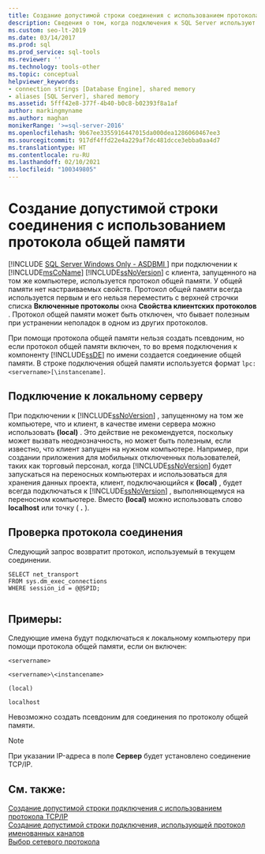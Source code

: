 ```yaml
---
title: Создание допустимой строки соединения с использованием протокола общей памяти
description: Сведения о том, когда подключения к SQL Server используют протокол общей памяти и как создать допустимую строку подключения для этого протокола.
ms.custom: seo-lt-2019
ms.date: 03/14/2017
ms.prod: sql
ms.prod_service: sql-tools
ms.reviewer: ''
ms.technology: tools-other
ms.topic: conceptual
helpviewer_keywords:
- connection strings [Database Engine], shared memory
- aliases [SQL Server], shared memory
ms.assetid: 5fff42e8-377f-4b40-b0c8-b02393f8a1af
author: markingmyname
ms.author: maghan
monikerRange: '>=sql-server-2016'
ms.openlocfilehash: 9b67ee3355916447015da000dea1286060467ee3
ms.sourcegitcommit: 917df4ffd22e4a229af7dc481dcce3ebba0aa4d7
ms.translationtype: HT
ms.contentlocale: ru-RU
ms.lasthandoff: 02/10/2021
ms.locfileid: "100349805"
---
```

# <a name="creating-a-valid-connection-string-using-shared-memory-protocol"></a>Создание допустимой строки соединения с использованием протокола общей памяти
[!INCLUDE [SQL Server Windows Only - ASDBMI ](../../includes/applies-to-version/sql-windows-only-asdbmi.md)]
  при подключении к [!INCLUDE[msCoName](../../includes/msconame-md.md)] [!INCLUDE[ssNoVersion](../../includes/ssnoversion-md.md)] с клиента, запущенного на том же компьютере, используется протокол общей памяти. У общей памяти нет настраиваемых свойств. Протокол общей памяти всегда используется первым и его нельзя переместить с верхней строчки списка **Включенные протоколы** окна **Свойства клиентских протоколов** . Протокол общей памяти может быть отключен, что бывает полезным при устранении неполадок в одном из других протоколов.  
  
 При помощи протокола общей памяти нельзя создать псевдоним, но если протокол общей памяти включен, то во время подключения к компоненту [!INCLUDE[ssDE](../../includes/ssde-md.md)] по имени создается соединение общей памяти. В строке подключения общей памяти используется формат `lpc:<servername>[\instancename]`.  
  
## <a name="connecting-to-the-local-server"></a>Подключение к локальному серверу  
 При подключении к [!INCLUDE[ssNoVersion](../../includes/ssnoversion-md.md)] , запущенному на том же компьютере, что и клиент, в качестве имени сервера можно использовать **(local)** . Это действие не рекомендуется, поскольку может вызвать неоднозначность, но может быть полезным, если известно, что клиент запущен на нужном компьютере. Например, при создании приложения для мобильных отключенных пользователей, таких как торговый персонал, когда [!INCLUDE[ssNoVersion](../../includes/ssnoversion-md.md)] будет запускаться на переносных компьютерах и использоваться для хранения данных проекта, клиент, подключающийся к **(local)** , будет всегда подключаться к [!INCLUDE[ssNoVersion](../../includes/ssnoversion-md.md)] , выполняющемуся на переносном компьютере. Вместо **(local)** можно использовать слово **localhost** или точку ( **.** ).  
  
## <a name="verifying-your-connection-protocol"></a>Проверка протокола соединения  
 Следующий запрос возвратит протокол, используемый в текущем соединении.  
  
```  
SELECT net_transport   
FROM sys.dm_exec_connections   
WHERE session_id = @@SPID;  
  
```  
  
## <a name="examples"></a>Примеры:  
 Следующие имена будут подключаться к локальному компьютеру при помощи протокола общей памяти, если он включен:  
  
 `<servername>`  
  
 `<servername>\<instancename>`  
  
 `(local)`  
  
 `localhost`  
  
 Невозможно создать псевдоним для соединения по протоколу общей памяти.  
  
> [!NOTE]  
>  При указании IP-адреса в поле **Сервер** будет установлено соединение TCP/IP.  
  
## <a name="see-also"></a>См. также:  
 [Создание допустимой строки подключения с использованием протокола TCP/IP](../../tools/configuration-manager/creating-a-valid-connection-string-using-tcp-ip.md)   
 [Создание допустимой строки подключения, использующей протокол именованных каналов](/previous-versions/sql/sql-server-2016/ms189307(v=sql.130))   
 [Выбор сетевого протокола](/previous-versions/sql/sql-server-2016/ms187892(v=sql.130))  
  
